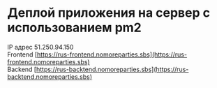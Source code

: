 # Деплой приложения на сервер с использованием pm2

IP адрес 51.250.94.150   
Frontend [https://rus-frontend.nomoreparties.sbs](https://rus-frontend.nomoreparties.sbs)  
Backend [https://rus-backtend.nomoreparties.sbs](https://rus-backtend.nomoreparties.sbs)
